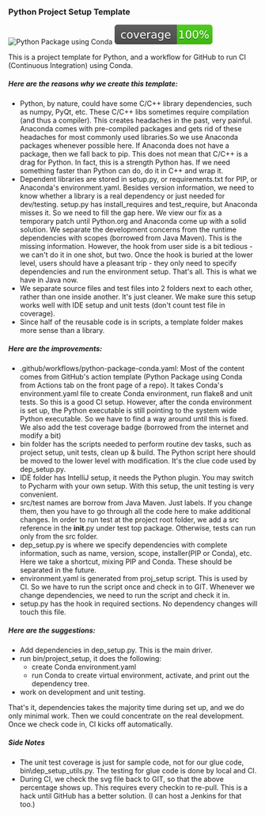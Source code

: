 ### Python Project Setup Template

![Python Package using Conda](https://github.com/psilons/pypigeonhole-simple-utils/workflows/Python%20Package%20using%20Conda/badge.svg)
![Test Coverage](coverage.svg)

This is a project template for Python, and a workflow for GitHub to run 
CI (Continuous Integration) using Conda.

##### Here are the reasons why we create this template:

- Python, by nature, could have some C/C++ library dependencies, such as numpy, 
  PyQt, etc. These C/C++ libs sometimes require compilation (and thus a 
  compiler). This creates headaches in the past, very painful. Anaconda comes
  with pre-compiled packages and gets rid of these headaches for most commonly
  used libraries.So we use Anaconda packages whenever possible here. If 
  Anaconda does not have a package, then we fall back to pip. This does not 
  mean that C/C++ is a drag for Python. In fact, this is a strength Python has. 
  If we need something faster than Python can do, do it in C++ and wrap it.
- Dependent libraries are stored in setup.py, or requirements.txt for PIP, or 
  Anaconda's environment.yaml. Besides version information, we need to know
  whether a library is a real dependency or just needed for dev/testing. 
  setup.py has install_requires and test_require, but Anaconda misses it. So
  we need to fill the gap here. We view our fix as a temporary patch until
  Python.org and Anaconda come up with a solid solution. We separate the 
  development concerns from the runtime dependencies with scopes (borrowed
  from Java Maven). This is the missing information. However, the hook from 
  user side is a bit tedious - we can't do it in one shot, but two. Once the 
  hook is buried at the lower level, users should have a pleasant trip - they 
  only need to specify dependencies and run the environment setup. That's all.
  This is what we have in Java now.
- We separate source files and test files into 2 folders next to each other,
  rather than one inside another. It's just cleaner. We make sure this setup
  works well with IDE setup and unit tests (don't count test file in coverage).
- Since half of the reusable code is in scripts, a template folder makes more
  sense than a library.
  
##### Here are the improvements:

- .github/workflows/python-package-conda.yaml: Most of the content comes from
  GitHub's action template (Python Package using Conda from Actions tab on the
  front page of a repo). It takes Conda's environment.yaml file to create Conda
  environment, run flake8 and unit tests. So this is a good CI setup. However,
  after the conda environment is set up, the Python executable is still pointing
  to the system wide Python executable. So we have to find a way around until 
  this is fixed. We also add the test coverage badge (borrowed from the 
  internet and modify a bit)
- bin folder has the scripts needed to perform routine dev tasks, such as
  project setup, unit tests, clean up & build. The Python script here should be
  moved to the lower level with modification. It's the clue code used by 
  dep_setup.py.
- IDE folder has IntelliJ setup, it needs the Python plugin. You may switch
  to Pycharm with your own setup. With this setup, the unit testing is very
  convenient.
- src/test names are borrow from Java Maven. Just labels. If you change them,
  then you have to go through all the code here to make additional changes.
  In order to run test at the project root folder, we add a src reference in
  the __init__.py under test top package. Otherwise, tests can run only from
  the src folder.
- dep_setup.py is where we specify dependencies with complete information, such
  as name, version, scope, installer(PIP or Conda), etc. Here we take a 
  shortcut, mixing PIP and Conda. These should be separated in the future.
- environment.yaml is generated from proj_setup script. This is used by CI. So
  we have to run the script once and check in to GIT. Whenever we change 
  dependencies, we need to run the script and check it in.
- setup.py has the hook in required sections. No dependency changes will touch
  this file.
  
##### Here are the suggestions:
- Add dependencies in dep_setup.py. This is the main driver.
- run bin/project_setup, it does the following:
    - create Conda environment.yaml
    - run Conda to create virtual environment, activate, and print out the
      dependency tree.
- work on development and unit testing. 

That's it, dependencies takes the majority time during set up, and we do only 
minimal work. Then we could concentrate on the real development.
Once we check code in, CI kicks off automatically.

##### Side Notes 
- The unit test coverage is just for sample code, not for our glue code, 
  bin\dep_setup_utils.py. The testing for glue code is done by local and CI.
- During CI, we check the svg file back to GIT, so that the above percentage
  shows up. This requires every checkin to re-pull. This is a hack until GitHub
  has a better solution. (I can host a Jenkins for that too.)

